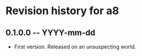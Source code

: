 # Revision history for a8

## 0.1.0.0 -- YYYY-mm-dd

* First version. Released on an unsuspecting world.
